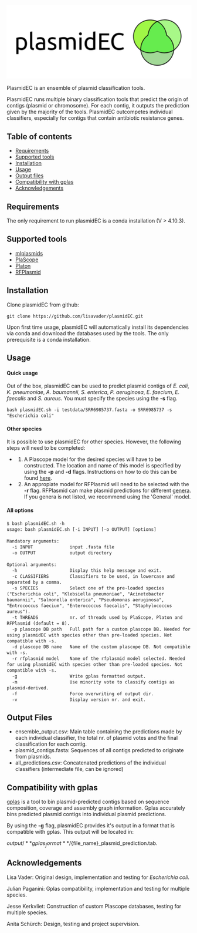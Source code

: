 <p align="center">
<img src="plasmidEC_logo.svg" alt="logo_package" width="600">
</p>

PlasmidEC is an ensemble of plasmid classification tools.

PlasmidEC runs multiple binary classification tools that predict the origin of contigs (plasmid or chromosome). For each contig, it outputs the prediction given by the majority of the tools. PlasmidEC outcompetes individual classifiers, especially for contigs that contain antibiotic resistance genes. 

## Table of contents
* [Requirements](#requirements)
* [Supported tools](#supported-tools)
* [Installation](#installation)
* [Usage](#usage)  
* [Output files](#output-files)
* [Compatibility with gplas](#compatibility-with-gplas)
* [Acknowledgements](#acknowledgements)

## Requirements
The only requirement to run plasmidEC is a conda installation (V > 4.10.3).

## Supported tools
- [mlplasmids](https://gitlab.com/sirarredondo/mlplasmids)
- [PlaScope](https://github.com/labgem/PlaScope)
- [Platon](https://github.com/oschwengers/platon)
- [RFPlasmid](https://github.com/aldertzomer/RFPlasmid)

## Installation
Clone plasmidEC from github:
```
git clone https://github.com/lisavader/plasmidEC.git
```
Upon first time usage, plasmidEC will automatically install its dependencies via conda and download the databases used by the tools. The only prerequisite is a conda installation.

## Usage

#### Quick usage
Out of the box, plasmidEC can be used to predict plasmid contigs of _E. coli_, _K. pneumoniae_, _A. baumannii_, _S. enterica_, _P. aeruginosa_, _E. faecium_, _E. faecalis_ and _S. aureus_. You must specify the species using the **-s** flag.

```
bash plasmidEC.sh -i testdata/SRR6985737.fasta -o SRR6985737 -s "Escherichia coli"
```
#### Other species
It is possible to use plasmidEC for other species. However, the following steps will need to be completed:
- 1. A Plascope model for the desired species will have to be constructed. The location and name of this model is specified by using the **-p** and **-d** flags. Instructions on how to do this can be found [here](https://github.com/labgem/PlaScope).
- 2. An appropiate model for RFPlasmid will need to be selected with the **-r** flag. RFPlasmid can make plasmid predictions for different [genera](https://github.com/aldertzomer/RFPlasmid/blob/master/specieslist.txt). If you genera is not listed, we recommend using the 'General' model.

#### All options
```
$ bash plasmidEC.sh -h
usage: bash plasmidEC.sh [-i INPUT] [-o OUTPUT] [options]

Mandatory arguments:
  -i INPUT              input .fasta file
  -o OUTPUT             output directory

Optional arguments:
  -h                    Display this help message and exit.
  -c CLASSIFIERS        Classifiers to be used, in lowercase and separated by a comma.
  -s SPECIES            Select one of the pre-loaded species ("Escherichia coli", "Klebsiella pneumoniae", "Acinetobacter baumannii", "Salmonella enterica", "Pseudomonas aeruginosa", "Entrococcus faecium", "Enterococcus faecalis", "Staphylococcus aureus").
  -t THREADS            nr. of threads used by PlaScope, Platon and RFPlasmid (default = 8).
  -p plascope DB path   Full path for a custom plascope DB. Needed for using plasmidEC with species other than pre-loaded species. Not compatible with -s.
  -d plascope DB name   Name of the custom plascope DB. Not compatible with -s.
  -r rfplasmid model    Name of the rfplasmid model selected. Needed for using plasmidEC with species other than pre-loaded species. Not compatible with -s.
  -g                    Write gplas formatted output.
  -m                    Use minority vote to classify contigs as plasmid-derived.
  -f                    Force overwriting of output dir.
  -v                    Display version nr. and exit.
```

## Output Files

- ensemble_output.csv: Main table containing the predictions made by each individual classifier, the total nr. of plasmid votes and the final classification for each contig.
- plasmid_contigs.fasta: Sequences of all contigs predicted to originate from plasmids.
- all_predictions.csv: Concatenated predictions of the individual classifiers (intermediate file, can be ignored)

## Compatibility with gplas

[gplas](https://gitlab.com/mmb-umcu/gplas) is a tool to bin plasmid-predicted contigs based on sequence
composition, coverage and assembly graph information. Gplas accurately bins predicted plasmid contigs into individual plasmid predictions.

By using the **-g** flag, plasmidEC provides it's output in a format that is compatible with gplas. This output will be located in:

${output}/**gplas_format**/${file_name}_plasmid_prediction.tab. 

## Acknowledgements

Lisa Vader: Original design, implementation and testing for _Escherichia coli_.

Julian Paganini: Gplas compatibility, implementation and testing for multiple species.

Jesse Kerkvliet: Construction of custom Plascope databases, testing for multiple species.

Anita Schürch: Design, testing and project supervision.

